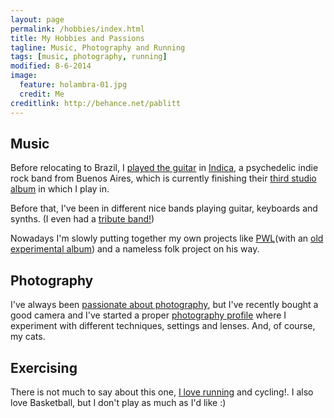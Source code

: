 ```yaml
---
layout: page
permalink: /hobbies/index.html
title: My Hobbies and Passions
tagline: Music, Photography and Running
tags: [music, photography, running]
modified: 8-6-2014
image:
  feature: holambra-01.jpg
  credit: Me
creditlink: http://behance.net/pablitt
---
```

## Music

Before relocating to Brazil, I <a href="http://www.youtube.com/watch?v=PFAR_xIx7rk" target="_blank" markdown="0">played the guitar</a> in <a markdown="0" href="http://indicaoficial.bandcamp.com/" target="_blank">Indica</a>, a psychedelic indie rock band from Buenos Aires, which is currently finishing their <a markdown="0" target="_blank" href="http://www.youtube.com/watch?v=6wnjNq6JovY">third studio album</a> in which I play in. 

Before that, I've been in different nice bands playing guitar, keyboards and synths. (I even had a <a markdown="0" href="http://www.youtube.com/watch?v=yiqSuhgMTuE" target="_blank">tribute band!</a>)

Nowadays I'm slowly putting together my own projects like <a href="https://soundcloud.com/pwlmusic" target="_blank" markdown="0">PWL</a>(with an <a markdown="0" target="_blank" href="http://pablofabregat.bandcamp.com/">old experimental album</a>) and a nameless folk project on his way.

## Photography

I've always been <a markdown="0" href="http://pfabregat.deviantart.com/gallery/" target="_blank">passionate about photography</a>, but I've recently bought a good camera and I've started a proper <a markdown="0" href="http://behance.net/pablitt/" target="_blank">photography profile</a> where I experiment with different techniques, settings and lenses. And, of course, my cats.

## Exercising

There is not much to say about this one, <a target="_blank" markdown="0" href="http://runkeeper.com/user/pablitt/profile">I love running</a> and cycling!. I also love Basketball, but I don't play as much as I'd like :)

